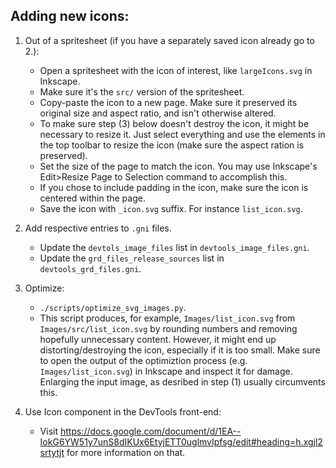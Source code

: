 ## Adding new icons:

1. Out of a spritesheet (if you have a separately saved icon already go to 2.):
   - Open a spritesheet with the icon of interest, like `largeIcons.svg` in
     Inkscape.
   - Make sure it's the `src/` version of the spritesheet.
   - Copy-paste the icon to a new page. Make sure it preserved its
     original size and aspect ratio, and isn't otherwise altered.
   - To make sure step (3) below doesn't destroy the icon, it might be
     necessary to resize it. Just select everything and use the elements
     in the top toolbar to resize the icon (make sure the aspect ration is
     preserved).
   - Set the size of the page to match the icon. You may use Inkscape's
     Edit>Resize Page to Selection command to accomplish this.
   - If you chose to include padding in the icon, make sure the icon is
     centered within the page.
   - Save the icon with `_icon.svg` suffix. For instance `list_icon.svg`.

2. Add respective entries to `.gni` files.
   - Update the `devtols_image_files` list in `devtools_image_files.gni`.
   - Update the `grd_files_release_sources` list in `devtools_grd_files.gni`.

3. Optimize:
   - `./scripts/optimize_svg_images.py`.
   - This script produces, for example, `Images/list_icon.svg` from
     `Images/src/list_icon.svg` by rounding numbers and removing hopefully
     unnecessary content. However, it might end up distorting/destroying the
     icon, especially if it is too small. Make sure to open the output of the
     optimiztion process (e.g. `Images/list_icon.svg`) in Inkscape and inspect
     it for damage. Enlarging the input image, as desribed in step (1) usually
     circumvents this.

4. Use Icon component in the DevTools front-end:
   - Visit https://docs.google.com/document/d/1EA--IokG6YW51y7unS8dIKUx6EtyjETT0uglmvIpfsg/edit#heading=h.xgjl2srtytjt for more information on that.

